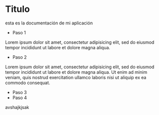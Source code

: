 # Titulo

esta es la documentación de mi aplicación

- Paso 1

Lorem ipsum dolor sit amet, consectetur adipisicing elit, sed do eiusmod
tempor incididunt ut labore et dolore magna aliqua.

- Paso 2

Lorem ipsum dolor sit amet, consectetur adipisicing elit, sed do eiusmod
tempor incididunt ut labore et dolore magna aliqua. Ut enim ad minim veniam,
quis nostrud exercitation ullamco laboris nisi ut aliquip ex ea commodo
consequat. 

- Paso 3
- Paso 4


avshajkjsak